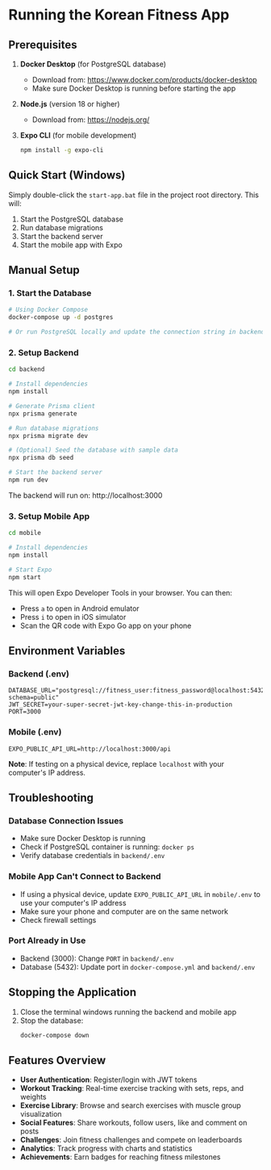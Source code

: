 # Running the Korean Fitness App

## Prerequisites

1. **Docker Desktop** (for PostgreSQL database)
   - Download from: https://www.docker.com/products/docker-desktop
   - Make sure Docker Desktop is running before starting the app

2. **Node.js** (version 18 or higher)
   - Download from: https://nodejs.org/

3. **Expo CLI** (for mobile development)
   ```bash
   npm install -g expo-cli
   ```

## Quick Start (Windows)

Simply double-click the `start-app.bat` file in the project root directory. This will:
1. Start the PostgreSQL database
2. Run database migrations
3. Start the backend server
4. Start the mobile app with Expo

## Manual Setup

### 1. Start the Database

```bash
# Using Docker Compose
docker-compose up -d postgres

# Or run PostgreSQL locally and update the connection string in backend/.env
```

### 2. Setup Backend

```bash
cd backend

# Install dependencies
npm install

# Generate Prisma client
npx prisma generate

# Run database migrations
npx prisma migrate dev

# (Optional) Seed the database with sample data
npx prisma db seed

# Start the backend server
npm run dev
```

The backend will run on: http://localhost:3000

### 3. Setup Mobile App

```bash
cd mobile

# Install dependencies
npm install

# Start Expo
npm start
```

This will open Expo Developer Tools in your browser. You can then:
- Press `a` to open in Android emulator
- Press `i` to open in iOS simulator
- Scan the QR code with Expo Go app on your phone

## Environment Variables

### Backend (.env)
```env
DATABASE_URL="postgresql://fitness_user:fitness_password@localhost:5432/korean_fitness_db?schema=public"
JWT_SECRET=your-super-secret-jwt-key-change-this-in-production
PORT=3000
```

### Mobile (.env)
```env
EXPO_PUBLIC_API_URL=http://localhost:3000/api
```

**Note**: If testing on a physical device, replace `localhost` with your computer's IP address.

## Troubleshooting

### Database Connection Issues
- Make sure Docker Desktop is running
- Check if PostgreSQL container is running: `docker ps`
- Verify database credentials in `backend/.env`

### Mobile App Can't Connect to Backend
- If using a physical device, update `EXPO_PUBLIC_API_URL` in `mobile/.env` to use your computer's IP address
- Make sure your phone and computer are on the same network
- Check firewall settings

### Port Already in Use
- Backend (3000): Change `PORT` in `backend/.env`
- Database (5432): Update port in `docker-compose.yml` and `backend/.env`

## Stopping the Application

1. Close the terminal windows running the backend and mobile app
2. Stop the database:
   ```bash
   docker-compose down
   ```

## Features Overview

- **User Authentication**: Register/login with JWT tokens
- **Workout Tracking**: Real-time exercise tracking with sets, reps, and weights
- **Exercise Library**: Browse and search exercises with muscle group visualization
- **Social Features**: Share workouts, follow users, like and comment on posts
- **Challenges**: Join fitness challenges and compete on leaderboards
- **Analytics**: Track progress with charts and statistics
- **Achievements**: Earn badges for reaching fitness milestones